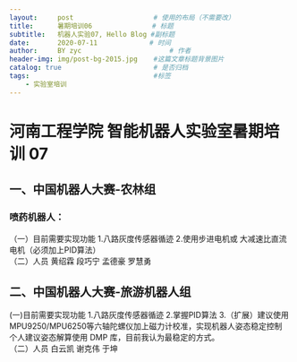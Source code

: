 ```yaml
---
layout:     post                    # 使用的布局（不需要改）
title:      暑期培训06               # 标题 
subtitle:   机器人实验07, Hello Blog #副标题
date:       2020-07-11             # 时间
author:     BY zyc                      # 作者
header-img: img/post-bg-2015.jpg    #这篇文章标题背景图片
catalog: true                       # 是否归档
tags:                               #标签
    - 实验室培训
---
```



# 河南工程学院 智能机器人实验室暑期培训 07

## 一、中国机器人大赛-农林组
### 喷药机器人：    
 （一）目前需要实现功能
    1.八路灰度传感器循迹
    2.使用步进电机或 大减速比直流电机（必须加上PID算法）     
 （二）人员
    黄绍霖
    段巧宁
    孟德豪
    罗慧勇
## 二、中国机器人大赛-旅游机器人组
 (一)目前需要实现功能
    1.八路灰度传感器循迹
    2.掌握PID算法
    3.（扩展）建议使用MPU9250/MPU6250等六轴陀螺仪加上磁力计校准，实现机器人姿态稳定控制
        个人建议姿态解算使用 DMP 库，目前我认为最稳定的方式。  
（二）人员
    白云凯
    谢克伟
    于坤